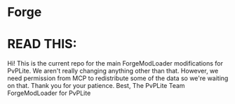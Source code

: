 # Forge
# READ THIS:
Hi! This is the current repo for the main ForgeModLoader modifications for PvPLite. We aren't really changing anything other than that. However, we need permission from MCP to redistribute some of the data so we're waiting on that.
Thank you for your patience.
Best,
The PvPLite Team
ForgeModLoader for PvPLite 

